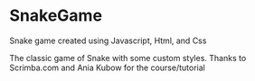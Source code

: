 # SnakeGame
Snake game created using Javascript, Html, and Css

The classic game of Snake with some custom styles. 
Thanks to Scrimba.com and Ania Kubow for the course/tutorial
